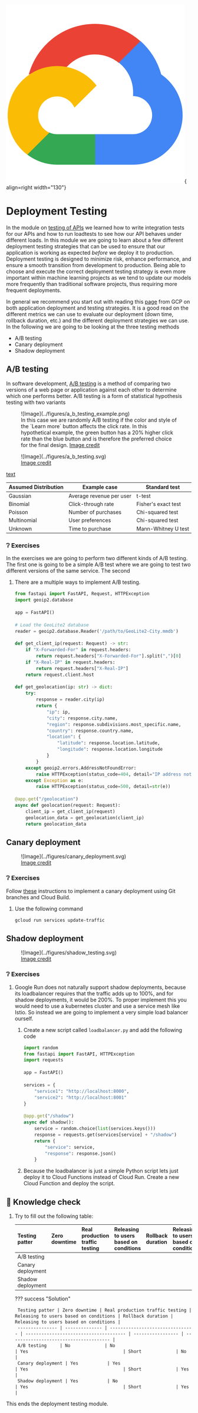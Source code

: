 ![Logo](../figures/icons/gcp.png){ align=right width="130"}

# Deployment Testing

In the module on [testing of APIs](testing_apis.md) we learned how to write integration tests for our APIs and how to
run loadtests to see how our API behaves under different loads. In this module we are going to learn about a few
different deployment testing strategies that can be used to ensure that our application is working as expected *before*
we deploy it to production. Deployment testing is designed to minimize risk, enhance performance, and ensure a smooth
transition from development to production. Being able to choose and execute the correct deployment testing strategy is
even more important within machine learning projects as we tend to update our models more frequently than traditional
software projects, thus requiring more frequent deployments.

In general we recommend you start out with reading this
[page](https://cloud.google.com/architecture/application-deployment-and-testing-strategies) from GCP on both application
deployment and testing strategies. It is a good read on the different metrics we can use to evaluate our deployment
(down time, rollback duration, etc.) and the different deployment strategies we can use. In the following we are going
to be looking at the three testing methods

* A/B testing
* Canary deployment
* Shadow deployment

## A/B testing

In software development, [A/B testing](https://en.wikipedia.org/wiki/A/B_testing) is a method of comparing two versions
of a web page or application against each other to determine which one performs better. A/B testing is a form of
statistical hypothesis testing with two variants

<figure markdown>
![Image](../figures/a_b_testing_example.png)
<figcaption>
In this case we are randomly A/B testing if the color and style of the `Learn more` button affects the click rate. In
this hypothetical example, the green button has a 20% higher click rate than the blue button and is therefore the
preferred choice for the final design.
<a href="https://en.wikipedia.org/wiki/A/B_testing"> Image credit </a>
</figcaption>
</figure>


<figure markdown>
![Image](../figures/a_b_testing.svg)
<figcaption>
<a href="https://cloud.google.com/architecture/application-deployment-and-testing-strategies"> Image credit </a>
</figcaption>
</figure>

[text](https://www.surveymonkey.com/mp/ab-testing-significance-calculator/)


Assumed Distribution | Example case | Standard test
-------------------- | ------------ | -------------
Gaussian | Average revenue per user | t-test
Binomial | Click-through rate | Fisher's exact test
Poisson | Number of purchases | Chi-squared test
Multinomial | User preferences | Chi-squared test
Unknown | Time to purchase | Mann-Whitney U test


### ❔ Exercises

In the exercises we are going to perform two different kinds of A/B testing. The first one is going to be a simple
A/B test where we are going to test two different versions of the same service. The second

1. There are a multiple ways to implement A/B testing.

    ```python
    from fastapi import FastAPI, Request, HTTPException
    import geoip2.database

    app = FastAPI()

    # Load the GeoLite2 database
    reader = geoip2.database.Reader('/path/to/GeoLite2-City.mmdb')

    def get_client_ip(request: Request) -> str:
        if "X-Forwarded-For" in request.headers:
            return request.headers["X-Forwarded-For"].split(",")[0]
        if "X-Real-IP" in request.headers:
            return request.headers["X-Real-IP"]
        return request.client.host

    def get_geolocation(ip: str) -> dict:
        try:
            response = reader.city(ip)
            return {
                "ip": ip,
                "city": response.city.name,
                "region": response.subdivisions.most_specific.name,
                "country": response.country.name,
                "location": {
                    "latitude": response.location.latitude,
                    "longitude": response.location.longitude
                }
            }
        except geoip2.errors.AddressNotFoundError:
            raise HTTPException(status_code=404, detail="IP address not found in the database")
        except Exception as e:
            raise HTTPException(status_code=500, detail=str(e))

    @app.get("/geolocation")
    async def geolocation(request: Request):
        client_ip = get_client_ip(request)
        geolocation_data = get_geolocation(client_ip)
        return geolocation_data
    ```

## Canary deployment

<figure markdown>
![Image](../figures/canary_deployment.svg)
<figcaption>
<a href="https://cloud.google.com/architecture/application-deployment-and-testing-strategies"> Image credit </a>
</figcaption>
</figure>


### ❔ Exercises

Follow [these](https://cloud.google.com/architecture/implementing-cloud-run-canary-deployments-git-branches-cloud-build)
instructions to implement a canary deployment using Git branches and Cloud Build.

1. Use the following command

    ```bash
    gcloud run services update-traffic
    ```

## Shadow deployment

<figure markdown>
![Image](../figures/shadow_testing.svg)
<figcaption>
<a href="https://cloud.google.com/architecture/application-deployment-and-testing-strategies"> Image credit </a>
</figcaption>
</figure>


### ❔ Exercises

1. Google Run does not naturally support shadow deployments, because its loadbalancer requires that the traffic adds up
    to 100%, and for shadow deployments, it would be 200%. To proper implement this you would need to use a kubernetes
    cluster and use a service mesh like Istio. So instead we are going to implement a very simple load balancer ourself.

    1. Create a new script called `loadbalancer.py` and add the following code

        ```python
        import random
        from fastapi import FastAPI, HTTPException
        import requests

        app = FastAPI()

        services = {
            "service1": "http://localhost:8000",
            "service2": "http://localhost:8001"
        }

        @app.get("/shadow")
        async def shadow():
            service = random.choice(list(services.keys()))
            response = requests.get(services[service] + "/shadow")
            return {
                "service": service,
                "response": response.json()
            }
        ```

    2. Because the loadbalancer is just a simple Python script lets just deploy it to Cloud Functions instead of Cloud
        Run. Create a new Cloud Function and deploy the script.

## 🧠 Knowledge check

1. Try to fill out the following table:

    Testing patter | Zero downtime | Real production traffic testing | Releasing to users based on conditions | Rollback duration | Releasing to users based on conditions |
    --------------- | -------------- | -------------------------------- | -------------------------------------- | ----------------- | -------------------------------------- |
    A/B testing     |                |                                  |                                        |                   |                                        |
    Canary deployment |              |                                  |                                        |                   |                                        |
    Shadow deployment |              |                                  |                                        |                   |                                        |

    ??? success "Solution"

        Testing patter | Zero downtime | Real production traffic testing | Releasing to users based on conditions | Rollback duration | Releasing to users based on conditions |
        --------------- | -------------- | -------------------------------- | -------------------------------------- | ----------------- | -------------------------------------- |
        A/B testing     | No             | No                               | Yes                                    | Short             | No                                     |
        Canary deployment | Yes           | Yes                              | Yes                                    | Short             | Yes                                    |
        Shadow deployment | Yes           | No                               | Yes                                    | Short             | Yes                                     |

This ends the deployment testing module.

